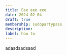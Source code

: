 ```yaml
---
title: Eee eee eee
date: 2024-02-04
draft: true
membership: sudopartypass
description:
label: how to
---
```

adasdsadsaad